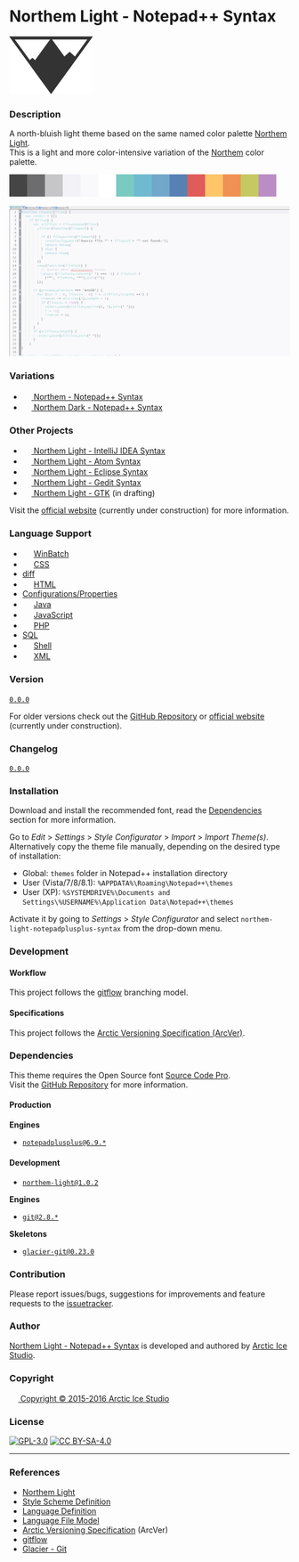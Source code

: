 Northem Light - Notepad++ Syntax
================================

![Northem Logo](src/main/assets/media/northem-logo.png)

### Description
A north-bluish light theme based on the same named color palette [Northem Light](https://github.com/arcticicestudio/northem-light).   
This is a light and more color-intensive variation of the [Northem](https://github.com/arcticicestudio/northem) color palette.

![Northem Light](src/main/assets/media/northem-light.png)

![Northem Light - Notepad++ Syntax Preview Screenshot](src/main/assets/media/preview-screenshot.png)

### Variations
  - <a href="https://github.com/arcticicestudio/northem-notepadplusplus-syntax"><img src="https://notepad-plus-plus.org/favicon.ico" width=16 height=16> Northem - Notepad++ Syntax</a> <img src="https://www.microsoft.com/en-us/windows/favicon.ico" width=16 height=16 />
  - <a href="https://github.com/arcticicestudio/northem-dark-notepadplusplus-syntax"><img src="https://notepad-plus-plus.org/favicon.ico" width=16 height=16> Northem Dark - Notepad++ Syntax</a> <img src="https://www.microsoft.com/en-us/windows/favicon.ico" width=16 height=16 />

### Other Projects
  - <a href="https://github.com/arcticicestudio/northem-light-atom-ui"><img src="https://www.jetbrains.com/_assets/shared/favicons/jetbrains.ico" width="16" height="16">  Northem Light - IntelliJ IDEA Syntax</a> <img src="https://www.kernel.org/theme/images/logos/favicon.png" width=16 height=16 /> <img src="https://developer.apple.com/favicon.ico" width=16 height=16 /> <img src="https://www.microsoft.com/en-us/windows/favicon.ico" width=16 height=16 />
  - <a href="https://github.com/arcticicestudio/northem-light-atom-syntax"><img src="https://atom.io/favicon.ico" width="16" height="16"> Northem Light - Atom Syntax</a> <img src="https://www.kernel.org/theme/images/logos/favicon.png" width=16 height=16 /> <img src="https://developer.apple.com/favicon.ico" width=16 height=16 /> <img src="https://www.microsoft.com/en-us/windows/favicon.ico" width=16 height=16 />
  - <a href="https://github.com/arcticicestudio/northem-light-eclipse-syntax"><img src="https://eclipse.org/favicon.ico" width="16" height="16"> Northem Light - Eclipse Syntax</a> <img src="https://www.kernel.org/theme/images/logos/favicon.png" width=16 height=16 /> <img src="https://developer.apple.com/favicon.ico" width=16 height=16 /> <img src="https://www.microsoft.com/en-us/windows/favicon.ico" width=16 height=16 />
  - <a href="https://github.com/arcticicestudio/northem-light-gedit"><img src="https://static.gnome.org/wiki.gnome.org/gnome/css/favicon.png" width="16" height="16"> Northem Light - Gedit Syntax</a> <img src="https://www.kernel.org/theme/images/logos/favicon.png" width=16 height=16 />
  - <a href="#"><img src="http://www.gtk.org/images/gtk-logo.ico" width="16" height="16"> Northem Light - GTK</a> (in drafting) <img src="https://www.kernel.org/theme/images/logos/favicon.png" width=16 height=16 />

Visit the [official website](http://arcticicestudio.com/northem) (currently under construction) for more information.

### Language Support
  - <img src="https://www.microsoft.com/en-us/windows/favicon.ico" width=16 height=16> <a href="http://notepad-plus.sourceforge.net/commun/userDefinedLang/userDefineLang_winbatch.xml">WinBatch</a>
  - <img src="https://www.w3.org/favicon.ico" width=16 height=16> <a href="https://github.com/notepad-plus-plus/notepad-plus-plus/blob/master/PowerEditor/installer/APIs/css.xml">CSS</a>
  - [diff](#)
  - <img src="https://www.w3.org/favicon.ico" width=16 height=16> <a href="https://github.com/notepad-plus-plus/notepad-plus-plus/blob/master/PowerEditor/installer/APIs/html.xml">HTML</a>
  - [Configurations/Properties](#)
  - <img src="http://www.oracle.com/favicon.ico" width=16 height=16> <a href="https://github.com/notepad-plus-plus/notepad-plus-plus/blob/master/PowerEditor/installer/APIs/java.xml">Java</a>
  - <img src="http://www.ecma-international.org/favicon.ico" width=16 height=16> <a href="https://github.com/notepad-plus-plus/notepad-plus-plus/blob/master/PowerEditor/installer/APIs/javascript.xml">JavaScript</a>
  - <img src="http://php.net/favicon.ico" width=16 height=16> <a href="https://github.com/notepad-plus-plus/notepad-plus-plus/blob/master/PowerEditor/installer/APIs/php.xml">PHP</a>
  - [SQL](https://github.com/notepad-plus-plus/notepad-plus-plus/blob/master/PowerEditor/installer/APIs/sql.xml)
  - <img src="https://www.gnu.org/favicon.ico" width=16 height=16> <a href="#">Shell</a>
  - <img src="https://www.w3.org/favicon.ico" width=16 height=16> <a href="https://github.com/notepad-plus-plus/notepad-plus-plus/blob/master/PowerEditor/installer/APIs/xml.xml">XML</a>

### Version
[`0.0.0`](https://github.com/arcticicestudio/northem-light-notepadplusplus-syntax/releases/latest)  

For older versions check out the [GitHub Repository](https://github.com/arcticicestudio/northem-light-notepadplusplus-syntax) or [official website](http://arcticicestudio.com/northem) (currently under construction).

### Changelog
[`0.0.0`](CHANGELOG.md)

### Installation
Download and install the recommended font, read the [Dependencies](#Dependencies) section for more information.

Go to *Edit* > *Settings* > *Style Configurator* > *Import* > *Import Theme(s)*.  
Alternatively copy the theme file manually, depending on the desired type of installation:
  - Global:               `themes` folder in Notepad++ installation directory  
  - User (Vista/7/8/8.1): `%APPDATA%\Roaming\Notepad++\themes`  
  - User (XP):            `%SYSTEMDRIVE%\Documents and Settings\%USERNAME%\Application Data\Notepad++\themes`

Activate it by going to *Settings* > *Style Configurator* and select `northem-light-notepadplusplus-syntax` from the drop-down menu.

### Development
#### Workflow
This project follows the [gitflow](http://nvie.com/posts/a-successful-git-branching-model) branching model.

#### Specifications
This project follows the [Arctic Versioning Specification (ArcVer)](https://github.com/arcticicestudio/arcver).

### Dependencies
This theme requires the Open Source font [Source Code Pro](https://typekit.com/fonts/source-code-pro).  
Visit the [GitHub Repository](https://github.com/adobe-fonts/source-code-pro) for more information.

#### Production
**Engines**
  - [`notepadplusplus@6.9.*`](https://notepad-plus-plus.org)

#### Development
  - [`northem-light@1.0.2`](https://github.com/arcticicestudio/northem-light)

**Engines**
  - [`git@2.8.*`](https://git-scm.com)

**Skeletons**
  - [`glacier-git@0.23.0`](https://github.com/arcticicestudio/glacier-git)

### Contribution
Please report issues/bugs, suggestions for improvements and feature requests to the [issuetracker](https://github.com/arcticicestudio/northem-light-notepadplusplus-syntax/issues).

### Author
[Northem Light - Notepad++ Syntax](https://github.com/arcticicestudio/northem-light-notepadplusplus-syntax) is developed and authored by [Arctic Ice Studio](http://arcticicestudio.com).

### Copyright
<a href="mailto:development@arcticicestudio.com"><img src="http://arcticicestudio.com/favicon.ico" width=16 height=16 /> Copyright &copy; 2015-2016 Arctic Ice Studio</a>

### License
[![GPL-3.0](http://www.gnu.org/graphics/gplv3-88x31.png)](http://www.gnu.org/licenses/gpl.txt) [![CC BY-SA-4.0](http://mirrors.creativecommons.org/presskit/buttons/88x31/svg/by-sa.svg)](http://creativecommons.org/licenses/by-sa/4.0/)

---

### References
  - [Northem Light](http://github.com/arcticicestudio/northem-light)
  - [Style Scheme Definition](http://docs.notepad-plus-plus.org/index.php/User_Defined_Languages)   
  - [Language Definition](http://docs.notepad-plus-plus.org/index.php/User_Defined_Language_Files)  
  - [Language File Model](http://svn.tuxfamily.org/viewvc.cgi/notepadplus_repository/trunk/PowerEditor/src/langs.model.xml?revision=1351&view=markup)
  - [Arctic Versioning Specification](http://specs.arcticicestudio.com/arcver) (ArcVer)
  - [gitflow](http://nvie.com/posts/a-successful-git-branching-model)
  - [Glacier - Git](https://github.com/arcticicestudio/glacier-git)
